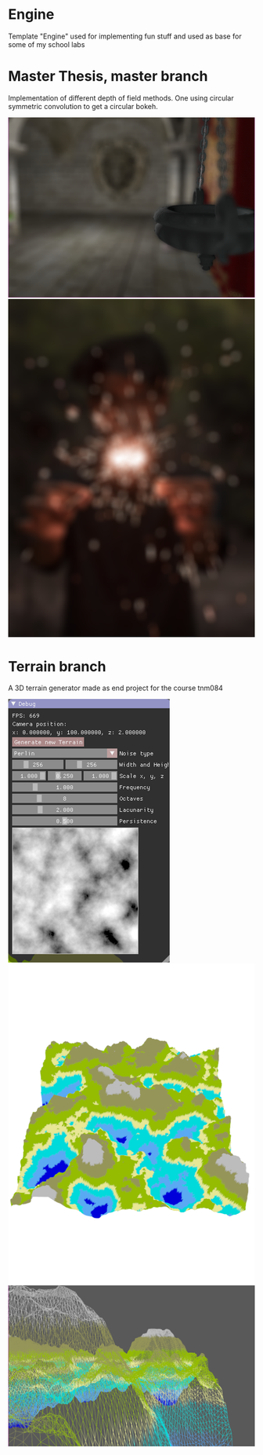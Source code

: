 # Engine

Template "Engine" used for implementing fun stuff and used as base for some of my school labs

# Master Thesis, master branch
Implementation of different depth of field methods. One using circular symmetric convolution to get a circular bokeh.

![Alt text](pictures/compSponza2Circ.PNG?raw=true)
![Alt text](pictures/bokehCircular2.PNG?raw=true)

# Terrain branch
A 3D terrain generator made as end project for the course tnm084

![Alt text](pictures/UI.png?raw=true)
![Alt text](pictures/whiteCover.png?raw=true)
![Alt text](pictures/wirefram.png?raw=true)
